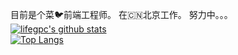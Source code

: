 目前是个菜🐦前端工程师。
在🇨🇳北京工作。
努力中。。。
[![lifegpc's github stats](https://github-readme-stats.vercel.app/api?username=withzhaoyu&show_icons=true&hide_title=false&count_private=true)](https://github.com/anuraghazra/github-readme-stats)  
[![Top Langs](https://github-readme-stats.vercel.app/api/top-langs/?username=withzhaoyu&layout=compact&exclude_repo=lifegpc.github.io&langs_count=10)](https://github.com/anuraghazra/github-readme-stats) 
